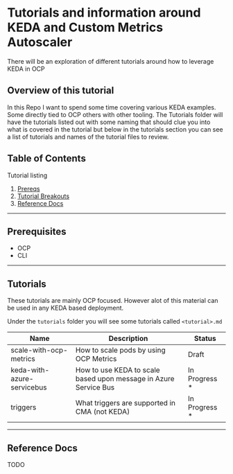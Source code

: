 # Tutorials and information around KEDA and Custom Metrics Autoscaler

There will be an exploration of different tutorials around how to leverage KEDA in OCP

## Overview of this tutorial

In this Repo I want to spend some time covering various KEDA examples.  Some directly tied to OCP others with other tooling.  The Tutorials folder will have the tutorials listed out with some naming that should clue you into what is covered in the tutorial but below in the tutorials section you can see a list of tutorials and names of the tutorial files to review.

## Table of Contents

Tutorial listing

1. [Prereqs](#prerequisites)
2. [Tutorial Breakouts](#tutorials)
3. [Reference Docs](#reference-docs)

---

## Prerequisites

- OCP
- CLI

---

## Tutorials

These tutorials are mainly OCP focused.  However alot of this material can be used in any KEDA based deployment.

Under the `tutorials` folder you will see some tutorials called `<tutorial>.md`

| Name               | Description                    | Status           |
|--------------------|--------------------------------|------------------|
| scale-with-ocp-metrics     | How to scale pods by using OCP Metrics     | Draft         |
| keda-with-azure-servicebus | How to use KEDA to scale based upon message in Azure Service Bus | In Progress *|
| triggers | What triggers are supported in CMA (not KEDA) | In Progress * |



---

## Reference Docs

TODO
